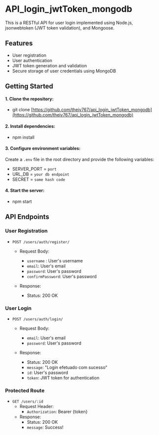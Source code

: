 # API_login_jwtToken_mongodb
This is a RESTful API for user login implemented using Node.js, jsonwebtoken (JWT token validation), and Mongoose.

## Features

- User registration
- User authentication
- JWT token generation and validation
- Secure storage of user credentials using MongoDB


## Getting Started

#### 1. Clone the repository:
- git clone [https://github.com/theiv767/api_login_jwtToken_mongodb](https://github.com/theiv767/api_login_jwtToken_mongodb)

#### 2. Install dependencies:
- npm install

#### 3. Configure environment variables:
Create a `.env` file in the root directory and provide the following variables:

- SERVER_PORT = `port`
- URL_DB = `your db endpoint`
- SECRET = `some hash code`

#### 4. Start the server:
- npm start

## API Endpoints

### User Registration

- `POST /users/auth/register/`
  - Request Body:
    - `username` : User's username
	 - `email`: User's email
	 - `password`: User's password
	 - `confirmPassword`: User's password
	  
  - Response:
    - Status: 200 OK

### User Login

- `POST /users/auth/login/`
  - Request Body:
    - `email`: User's email
    - `password`: User's password
    
  - Response:
    - Status: 200 OK
    - `message`: "Login efetuado com sucesso"
	 - `id`: User's password
    - `token`: JWT token for authentication

### Protected Route

- `GET /users/:id`
  - Request Header:
    - `Authorization`: Bearer {token}
  - Response:
    - Status: 200 OK
    - `message`: Success!
